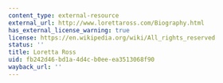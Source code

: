 ```yaml
---
content_type: external-resource
external_url: http://www.lorettaross.com/Biography.html
has_external_license_warning: true
license: https://en.wikipedia.org/wiki/All_rights_reserved
status: ''
title: Loretta Ross
uid: fb242d46-bd1a-4d4c-b0ee-ea3513068f90
wayback_url: ''
---
```

